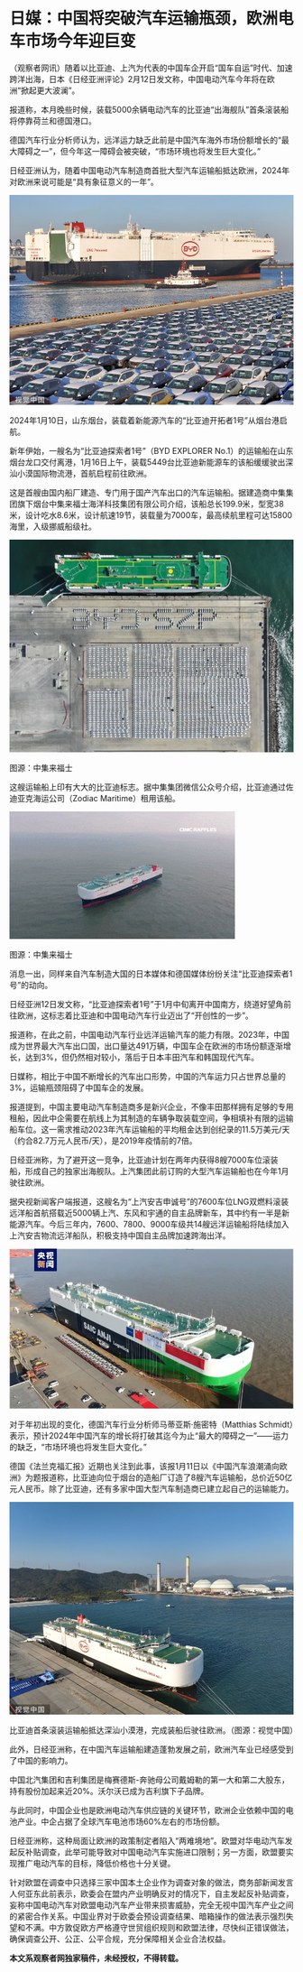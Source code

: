 # 日媒：中国将突破汽车运输瓶颈，欧洲电车市场今年迎巨变

（观察者网讯）随着以比亚迪、上汽为代表的中国车企开启“国车自运”时代、加速跨洋出海，日本《日经亚洲评论》2月12日发文称，中国电动汽车今年将在欧洲“掀起更大波澜”。

报道称，本月晚些时候，装载5000余辆电动汽车的比亚迪“出海舰队”首条滚装船将停靠荷兰和德国港口。

德国汽车行业分析师认为，远洋运力缺乏此前是中国汽车海外市场份额增长的“最大障碍之一”，但今年这一障碍会被突破，“市场环境也将发生巨大变化。”

日经亚洲认为，随着中国电动汽车制造商首批大型汽车运输船抵达欧洲，2024年对欧洲来说可能是“具有象征意义的一年”。

![9aeeadeff2568fa1e153287a3093ec14.jpg](https://raw.githubusercontent.com/qqhsx/qqnews_image/main/2024/02/12/日媒：中国将突破汽车运输瓶颈，欧洲电车市场今年迎巨变/9aeeadeff2568fa1e153287a3093ec14.jpg)

2024年1月10日，山东烟台，装载着新能源汽车的“比亚迪开拓者1号”从烟台港启航。

新年伊始，一艘名为“比亚迪探索者1号”（BYD EXPLORER
No.1）的运输船在山东烟台龙口交付离港，1月16日上午，装载5449台比亚迪新能源车的该船缓缓驶出深汕小漠国际物流港，首航启程前往欧洲。

这是首艘由国内船厂建造、专门用于国产汽车出口的汽车运输船。据建造商中集集团旗下烟台中集来福士海洋科技集团有限公司介绍，该船总长199.9米，型宽38米，设计吃水8.6米，设计航速19节，装载量为7000车，最高续航里程可达15800海里，入级挪威船级社。

![b6c541828ee302d99dc66f83dfa0b2e5.jpg](https://raw.githubusercontent.com/qqhsx/qqnews_image/main/2024/02/12/日媒：中国将突破汽车运输瓶颈，欧洲电车市场今年迎巨变/b6c541828ee302d99dc66f83dfa0b2e5.jpg)

图源：中集来福士

这艘运输船上印有大大的比亚迪标志。据中集集团微信公众号介绍，比亚迪通过佐迪亚克海运公司（Zodiac Maritime）租用该船。

![51d1f454668e5d49533b6dac138300dc.jpg](https://raw.githubusercontent.com/qqhsx/qqnews_image/main/2024/02/12/日媒：中国将突破汽车运输瓶颈，欧洲电车市场今年迎巨变/51d1f454668e5d49533b6dac138300dc.jpg)

图源：中集来福士

消息一出，同样来自汽车制造大国的日本媒体和德国媒体纷纷关注“比亚迪探索者1号”的动向。

日经亚洲12日发文称，“比亚迪探索者1号”于1月中旬离开中国南方，绕道好望角前往欧洲，这标志着比亚迪和中国电动汽车行业迈出了“开创性的一步”。

报道称，在此之前，中国电动汽车行业远洋运输汽车的能力有限。2023年，中国成为世界最大汽车出口国，出口量达491万辆，中国车企在欧洲的市场份额逐渐增长，达到3%，但仍然相对较小，落后于日本丰田汽车和韩国现代汽车。

日媒称，相比于中国不断增长的汽车出口形势，中国的汽车运力只占世界总量的3%，运输瓶颈阻碍了中国车企的发展。

报道提到，中国主要电动汽车制造商多是新兴企业，不像丰田那样拥有足够的专用租船，因此中企需要在航线上为其制造的车辆争取装载空间，争相填补有限的运输船车位。这一需求推动2023年汽车运输船的平均租金达到创纪录的11.5万美元/天（约合82.7万元人民币/天），是2019年疫情前的7倍。

日经亚洲称，为了避开这一竞争，比亚迪计划在两年内获得8艘7000车位滚装船，形成自己的独家出海舰队。上汽集团此前订购的大型汽车运输船也在今年1月驶往欧洲。

据央视新闻客户端报道，这艘名为“上汽安吉申诚号”的7600车位LNG双燃料滚装远洋船首航搭载近5000辆上汽、东风和宇通的自主品牌新车，其中约有一半是新能源汽车。今后三年内，7600、7800、9000车级共14艘远洋运输船将陆续加入上汽安吉物流远洋船队，积极支持中国自主品牌加速跨海出洋。

![8ab8726e7f06bcadb7c8809112a2b30c.jpg](https://raw.githubusercontent.com/qqhsx/qqnews_image/main/2024/02/12/日媒：中国将突破汽车运输瓶颈，欧洲电车市场今年迎巨变/8ab8726e7f06bcadb7c8809112a2b30c.jpg)

对于年初出现的变化，德国汽车行业分析师马蒂亚斯·施密特（Matthias
Schmidt）表示，预计2024年中国汽车的增长将打破其迄今为止“最大的障碍之一”——运力的缺乏，“市场环境也将发生巨大变化。”

德国《法兰克福汇报》近期也关注到此事，该报1月11日以《中国汽车浪潮涌向欧洲》为题报道称，比亚迪向位于烟台的造船厂订造了8艘汽车运输船，总价近50亿元人民币。除了比亚迪，还有多家中国大型汽车制造商已建立起自己的运输能力。

![a87089f5e94412f66f85371e952e321f.jpg](https://raw.githubusercontent.com/qqhsx/qqnews_image/main/2024/02/12/日媒：中国将突破汽车运输瓶颈，欧洲电车市场今年迎巨变/a87089f5e94412f66f85371e952e321f.jpg)

比亚迪首条滚装运输船抵达深汕小漠港，完成装船后驶往欧洲。（图源：视觉中国）

此外，日经亚洲称，在中国汽车运输船建造蓬勃发展之前，欧洲汽车业已经感受到了中国的影响力。

中国北汽集团和吉利集团是梅赛德斯-奔驰母公司戴姆勒的第一大和第二大股东，持有股份加起来近20%。沃尔沃已成为吉利旗下子品牌。

与此同时，中国企业也是欧洲电动汽车供应链的关键环节，欧洲企业依赖中国的电池产业。中企占据了全球汽车电池市场60%左右的市场份额。

日经亚洲称，这种局面让欧洲的政策制定者陷入“两难境地”。欧盟对华电动汽车发起反补贴调查，此举可能导致对中国电动汽车实施进口限制；另一方面，欧盟要实现推广电动汽车的目标，降低价格也十分关键。

针对欧盟在调查中只选择三家中国本土企业作为调查对象的做法，商务部新闻发言人何亚东此前表示，欧委会在盟内产业明确反对的情况下，自主发起反补贴调查，妄称中国电动汽车对欧盟电动汽车产业带来损害威胁，完全无视中国汽车产业之间的紧密合作关系。中国业界对于欧委会预设调查结果、暗箱操作的做法表示强烈失望和不满。中方敦促欧方严格遵守世贸组织规则和欧盟法律，尽快纠正错误做法，确保调查公开、公正、公平合规，充分保障相关企业合法权益。

**本文系观察者网独家稿件，未经授权，不得转载。**

